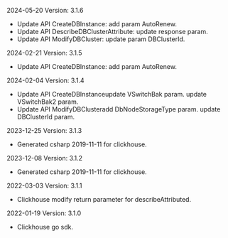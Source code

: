 2024-05-20 Version: 3.1.6
- Update API CreateDBInstance: add param AutoRenew.
- Update API DescribeDBClusterAttribute: update response param.
- Update API ModifyDBCluster: update param DBClusterId.


2024-02-21 Version: 3.1.5
- Update API CreateDBInstance: add param AutoRenew.


2024-02-04 Version: 3.1.4
- Update API CreateDBInstanceupdate VSwitchBak param.
update VSwitchBak2 param.
- Update API ModifyDBClusteradd DbNodeStorageType param.
update DBClusterId param.


2023-12-25 Version: 3.1.3
- Generated csharp 2019-11-11 for clickhouse.

2023-12-08 Version: 3.1.2
- Generated csharp 2019-11-11 for clickhouse.

2022-03-03 Version: 3.1.1
- Clickhouse modify return parameter for describeAttributed.

2022-01-19 Version: 3.1.0
- Clickhouse go sdk.


